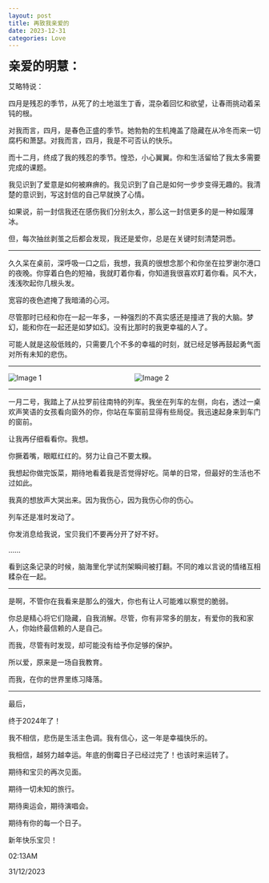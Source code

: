 ```yaml
---
layout: post
title: 再致我亲爱的
date: 2023-12-31
categories: Love
---
```


<font size=5><b>亲爱的明慧：</b></font>
<br>

艾略特说：

四月是残忍的季节，从死了的土地滋生丁香，混杂着回忆和欲望，让春雨挑动着呆钝的根。

对我而言，四月，是春色正盛的季节。她勃勃的生机掩盖了隐藏在从冷冬而来一切腐朽和萧瑟。对我而言，四月，我是不可否认的快乐。

而十二月，终成了我的残忍的季节。惶恐，小心翼翼。你和生活留给了我太多需要完成的课题。

我见识到了爱意是如何被麻痹的。我见识到了自己是如何一步步变得无趣的。我清楚的意识到，写这封信的自己早就换了心情。

如果说，前一封信我还在感伤我们分别太久，那么这一封信更多的是一种如履薄冰。

但，每次抽丝剥茧之后都会发现，我还是爱你，总是在关键时刻清楚洞悉。

---


久久呆在桌前，深呼吸一口之后，我想，我真的很想念那个和你坐在拉罗谢尔港口的夜晚。你穿着白色的短袖，我就盯着你看，你知道我很喜欢盯着你看。风不大，浅浅吹起你几根头发。

宽容的夜色遮掩了我暗涌的心河。

尽管那时已经和你在一起一年多，一种强烈的不真实感还是撞进了我的大脑。梦幻，能和你在一起还是如梦如幻。没有比那时的我更幸福的人了。

可能人就是这般低贱的，只需要几个不多的幸福的时刻，就已经足够再鼓起勇气面对所有未知的悲伤。

---

<body>
    <div style="display: flex; justify-content: space-between;">
        <div style="flex: 1;">
            <img src="https://raw.githubusercontent.com/paradoxtown/paradoxtown.github.io/master/img/2023_2.jpg" alt="Image 1" style="max-width: 100%; height: auto;">
        </div>
        <div style="flex: 1;">
            <img src="https://raw.githubusercontent.com/paradoxtown/paradoxtown.github.io/master/img/2023_1.jpg" alt="Image 2" style="max-width: 100%; height: auto;">
        </div>
    </div>
</body>

---

一月二号，我踏上了从拉罗前往南特的列车。我坐在列车的左侧，向右，透过一桌欢声笑语的女孩看向窗外的你，你站在车窗前显得有些局促。我迅速起身来到车门的窗前。

让我再仔细看看你。我想。

你撅着嘴，眼眶红红的。努力让自己不要太糗。

我想起你做完饭菜，期待地看着我是否觉得好吃。简单的日常，但最好的生活也不过如此。

我真的想放声大哭出来。因为我伤心，因为我伤心你的伤心。

列车还是准时发动了。

你发消息给我说，宝贝我们不要再分开了好不好。

......

看到这条记录的时候，脑海里化学试剂架瞬间被打翻。不同的难以言说的情绪互相糅杂在一起。

---

是啊，不管你在我看来是那么的强大，你也有让人可能难以察觉的脆弱。

你总是精心将它们隐藏，自我消解。尽管，你有非常多的朋友，有爱你的我和家人，你始终最信赖的人是自己。

而我，尽管有时发现，却可能没有给予你足够的保护。

所以爱，原来是一场自我教育。

而我，在你的世界里练习降落。

---

最后，

终于2024年了！

我不相信，悲伤是生活主色调。我有信心，这一年是幸福快乐的。

我相信，越努力越幸运。年底的倒霉日子已经过完了！也该时来运转了。

期待和宝贝的再次见面。

期待一切未知的旅行。

期待奥运会，期待演唱会。

期待有你的每一个日子。

新年快乐宝贝！

02:13AM

31/12/2023